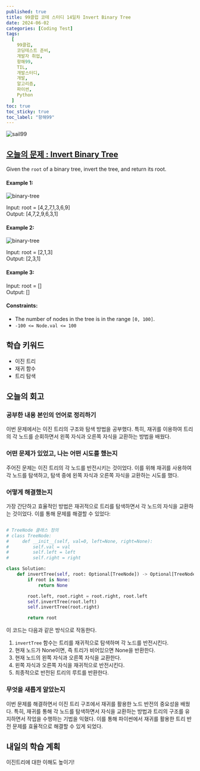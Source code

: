 ```yaml
---
published: true
title: 99클럽 코테 스터디 14일차 Invert Binary Tree
date: 2024-06-02
categories: [Coding Test]
tags:
  [
    99클럽,
    코딩테스트 준비,
    개발자 취업,
    항해99,
    TIL,
    개발스터디,
    개발,
    알고리즘,
    파이썬,
    Python
  ]
toc: true
toc_sticky: true
toc_label: "항해99"
---
```


<img alt='sail99' src="https://github.com/dev-woody/dev-woody.github.io/assets/87690037/9acd8a60-ff3e-48fb-a317-38c699c8bf0e">

## [오늘의 문제 : Invert Binary Tree](https://leetcode.com/problems/invert-binary-tree/description/)

Given the `root` of a binary tree, invert the tree, and return its root.

#### Example 1:

<image alt="binary-tree" src="https://assets.leetcode.com/uploads/2021/03/14/invert1-tree.jpg">

Input: root = [4,2,7,1,3,6,9]<br>
Output: [4,7,2,9,6,3,1]

#### Example 2:

<image alt="binary-tree" src="https://assets.leetcode.com/uploads/2021/03/14/invert2-tree.jpg">

Input: root = [2,1,3]<br>
Output: [2,3,1]

#### Example 3:

Input: root = []<br>
Output: []

#### Constraints:

- The number of nodes in the tree is in the range `[0, 100]`.<br>
- `-100 <= Node.val <= 100`

## 학습 키워드

- 이진 트리
- 재귀 함수
- 트리 탐색

## 오늘의 회고

### 공부한 내용 본인의 언어로 정리하기

이번 문제에서는 이진 트리의 구조와 탐색 방법을 공부했다. 특히, 재귀를 이용하여 트리의 각 노드를 순회하면서 왼쪽 자식과 오른쪽 자식을 교환하는 방법을 배웠다.

### 어떤 문제가 있었고, 나는 어떤 시도를 했는지

주어진 문제는 이진 트리의 각 노드를 반전시키는 것이었다. 이를 위해 재귀를 사용하여 각 노드를 탐색하고, 탐색 중에 왼쪽 자식과 오른쪽 자식을 교환하는 시도를 했다.

### 어떻게 해결했는지

가장 간단하고 효율적인 방법은 재귀적으로 트리를 탐색하면서 각 노드의 자식을 교환하는 것이었다. 이를 통해 문제를 해결할 수 있었다:

```python

# TreeNode 클래스 정의
# class TreeNode:
#     def __init__(self, val=0, left=None, right=None):
#         self.val = val
#         self.left = left
#         self.right = right

class Solution:
    def invertTree(self, root: Optional[TreeNode]) -> Optional[TreeNode]:
        if root is None:
            return None

        root.left, root.right = root.right, root.left
        self.invertTree(root.left)
        self.invertTree(root.right)

        return root
```

이 코드는 다음과 같은 방식으로 작동한다.

1. `invertTree` 함수는 트리를 재귀적으로 탐색하며 각 노드를 반전시킨다.
2. 현재 노드가 None이면, 즉 트리가 비어있으면 None을 반환한다.
3. 현재 노드의 왼쪽 자식과 오른쪽 자식을 교환한다.
4. 왼쪽 자식과 오른쪽 자식을 재귀적으로 반전시킨다.
5. 최종적으로 반전된 트리의 루트를 반환한다.

### 무엇을 새롭게 알았는지

이번 문제를 해결하면서 이진 트리 구조에서 재귀를 활용한 노드 반전의 중요성을 배웠다. 특히, 재귀를 통해 각 노드를 탐색하면서 자식을 교환하는 방법과 트리의 구조를 유지하면서 작업을 수행하는 기법을 익혔다. 이를 통해 파이썬에서 재귀를 활용한 트리 반전 문제를 효율적으로 해결할 수 있게 되었다.

## 내일의 학습 계획

이진트리에 대한 이해도 높이기!
